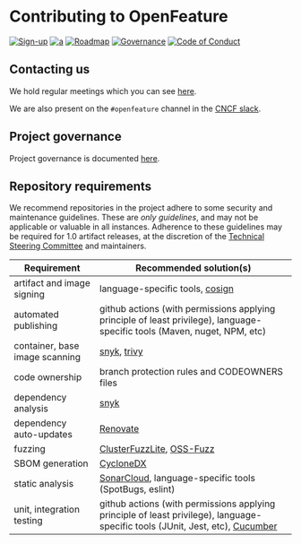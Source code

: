 # Contributing to OpenFeature

[![Sign-up](https://img.shields.io/static/v1?label=Sign-up&message=for%20news&color=blue)](https://bit.ly/openfeature-signup)
[![a](https://img.shields.io/badge/slack-%40cncf%2Fopenfeature-brightgreen?style=flat&logo=slack)](https://cloud-native.slack.com/archives/C0344AANLA1)
[![Roadmap](https://img.shields.io/static/v1?label=Roadmap&message=public&color=green)](https://github.com/orgs/open-feature/projects/1)
[![Governance](https://img.shields.io/static/v1?label=Governance&message=bootstrap&color=yellow)](https://github.com/open-feature/governance)
[![Code of Conduct](https://img.shields.io/badge/Contributor%20Covenant-2.1-4baaaa.svg)](https://github.com/open-feature/.github/blob/main/CODE_OF_CONDUCT.md)

## Contacting us

We hold regular meetings which you can see [here](https://github.com/open-feature/community/#meetings-and-events).

We are also present on the `#openfeature` channel in the [CNCF slack](https://slack.cncf.io/).

## Project governance

Project governance is documented [here](https://github.com/open-feature/community/blob/main/governance-charter.md).

## Repository requirements

We recommend repositories in the project adhere to some security and maintenance guidelines. These are _only guidelines_, and may not be applicable or valuable in all instances. Adherence to these guidelines may be required for 1.0 artifact releases, at the discretion of the [Technical Steering Committee](https://github.com/open-feature/community/blob/main/governance-charter.md#technical-steering-committee-tsc) and maintainers.

| Requirement                    | Recommended solution(s)                                                                                                                   |
| ------------------------------ | ----------------------------------------------------------------------------------------------------------------------------------------- |
| artifact and image signing     | language-specific tools, [cosign][cosign]                                                                                                 |
| automated publishing           | github actions (with permissions applying principle of least privilege), language-specific tools (Maven, nuget, NPM, etc)                 |
| container, base image scanning | [snyk][snyk], [trivy][trivy]                                                                                                              |
| code ownership                 | branch protection rules and CODEOWNERS files                                                                                              |
| dependency analysis            | [snyk][snyk]                                                                                                                              |
| dependency auto-updates        | [Renovate][renovate]                                                                                                                      |
| fuzzing                        | [ClusterFuzzLite][clusterfuzzlite], [OSS-Fuzz][oss-fuzz]                                                                                  |
| SBOM generation                | [CycloneDX][cyclonedx]                                                                                                                    |
| static analysis                | [SonarCloud][sonarcloud], language-specific tools (SpotBugs, eslint)                                                                      |
| unit, integration testing      | github actions (with permissions applying principle of least privilege), language-specific tools (JUnit, Jest, etc), [Cucumber][cucumber] |

[sonarcloud]: https://www.sonarsource.com/products/sonarcloud/
[snyk]: https://snyk.io/
[trivy]: https://github.com/aquasecurity/trivy
[cosign]: https://github.com/sigstore/cosign-installer
[cyclonedx]: https://cyclonedx.org/tool-center/
[clusterfuzzlite]: https://google.github.io/clusterfuzzlite/
[oss-fuzz]: https://github.com/google/oss-fuzz
[cucumber]: https://cucumber.io/tools/cucumber-open/
[renovate]: https://github.com/apps/renovate
